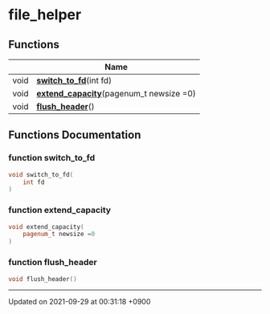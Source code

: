 

# file_helper



## Functions

|                | Name           |
| -------------- | -------------- |
| void | **[switch_to_fd](/Namespaces/file__helper#function-switch_to_fd)**(int fd) |
| void | **[extend_capacity](/Namespaces/file__helper#function-extend_capacity)**(pagenum_t newsize =0) |
| void | **[flush_header](/Namespaces/file__helper#function-flush_header)**() |


## Functions Documentation

### function switch_to_fd

```cpp
void switch_to_fd(
    int fd
)
```


### function extend_capacity

```cpp
void extend_capacity(
    pagenum_t newsize =0
)
```


### function flush_header

```cpp
void flush_header()
```






-------------------------------

Updated on 2021-09-29 at 00:31:18 +0900